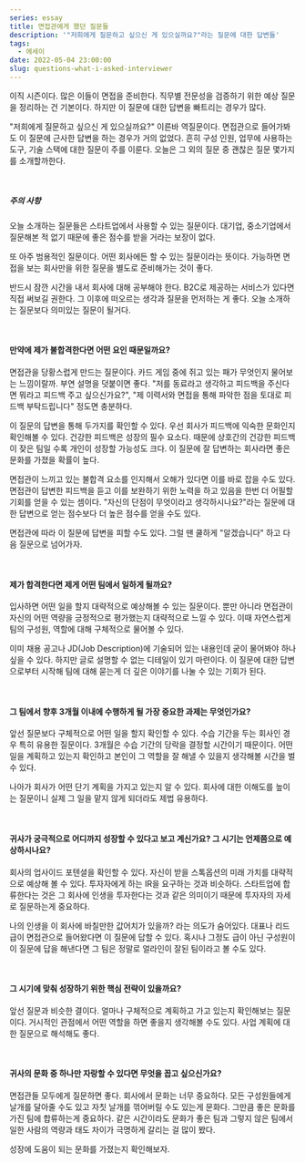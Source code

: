 ```yaml
---
series: essay
title: 면접관에게 했던 질문들
description: '"저희에게 질문하고 싶으신 게 있으실까요?"라는 질문에 대한 답변들'
tags:
  - 에세이
date: 2022-05-04 23:00:00
slug: questions-what-i-asked-interviewer
---
```


이직 시즌이다. 많은 이들이 면접을 준비한다. 직무별 전문성을 검증하기 위한 예상 질문을 정리하는 건 기본이다. 하지만 이 질문에 대한 답변을 빠트리는 경우가 많다.

"저희에게 질문하고 싶으신 게 있으실까요?" 이른바 역질문이다. 면접관으로 들어가봐도 이 질문에 근사한 답변을 하는 경우가 거의 없었다. 흔히 구성 인원, 업무에 사용하는 도구, 기술 스택에 대한 질문이 주를 이룬다. 오늘은 그 외의 질문 중 괜찮은 질문 몇가지를 소개할까한다.

<br/>

##### 주의 사항

오늘 소개하는 질문들은 스타트업에서 사용할 수 있는 질문이다. 대기업, 중소기업에서 질문해본 적 없기 때문에 좋은 점수를 받을 거라는 보장이 없다.

또 아주 범용적인 질문이다. 어떤 회사에든 할 수 있는 질문이라는 뜻이다. 가능하면 면접을 보는 회사만을 위한 질문을 별도로 준비해가는 것이 좋다.

반드시 잠깐 시간을 내서 회사에 대해 공부해야 한다. B2C로 제공하는 서비스가 있다면 직접 써보길 권한다. 그 이후에 떠오르는 생각과 질문을 먼저하는 게 좋다. 오늘 소개하는 질문보다 의미있는 질문이 될거다.

<br/>

#### 만약에 제가 불합격한다면 어떤 요인 때문일까요?

면접관을 당황스럽게 만드는 질문이다. 카드 게임 중에 쥐고 있는 패가 무엇인지 물어보는 느낌이랄까. 부연 설명을 덧붙이면 좋다. "저를 동료라고 생각하고 피드백을 주신다면 뭐라고 피드백 주고 싶으신가요?", "제 이력서와 면접을 통해 파악한 점을 토대로 피드백 부탁드립니다" 정도면 충분하다.

이 질문의 답변을 통해 두가지를 확인할 수 있다. 우선 회사가 피드백에 익숙한 문화인지 확인해볼 수 있다. 건강한 피드백은 성장의 필수 요소다. 때문에 상호간의 건강한 피드백이 잦은 팀일 수록 개인이 성장할 가능성도 크다. 이 질문에 잘 답변하는 회사라면 좋은 문화를 가졌을 확률이 높다.

면접관이 느끼고 있는 불합격 요소를 인지해서 오해가 있다면 이를 바로 잡을 수도 있다. 면접관이 답변한 피드백을 듣고 이를 보완하기 위한 노력을 하고 있음을 한번 더 어필할 기회를 얻을 수 있는 셈이다. "자신의 단점이 무엇이라고 생각하시나요?"라는 질문에 대한 답변으로 얻는 점수보다 더 높은 점수를 얻을 수도 있다.

면접관에 따라 이 질문에 답변을 피할 수도 있다. 그럴 땐 쿨하게 "알겠습니다" 하고 다음 질문으로 넘어가자.

<br/>

#### 제가 합격한다면 제게 어떤 팀에서 일하게 될까요?

입사하면 어떤 일을 할지 대략적으로 예상해볼 수 있는 질문이다. 뿐만 아니라 면접관이 자신의 어떤 역량을 긍정적으로 평가했는지 대략적으로 느낄 수 있다. 이때 자연스럽게 팀의 구성원, 역할에 대해 구체적으로 물어볼 수 있다.

이미 채용 공고나 JD(Job Description)에 기술되어 있는 내용인데 굳이 물어봐야 하나 싶을 수 있다. 하지만 글로 설명할 수 없는 디테일이 있기 마련이다. 이 질문에 대한 답변으로부터 시작해 팀에 대해 묻는게 더 깊은 이야기를 나눌 수 있는 기회가 된다.

<br/>

#### 그 팀에서 향후 3개월 이내에 수행하게 될 가장 중요한 과제는 무엇인가요?

앞선 질문보다 구체적으로 어떤 일을 할지 확인할 수 있다. 수습 기간을 두는 회사인 경우 특히 유용한 질문이다. 3개월은 수습 기간의 당락을 결정할 시간이기 때문이다. 어떤 일을 계획하고 있는지 확인하고 본인이 그 역할을 잘 해낼 수 있을지 생각해볼 시간을 벌 수 있다.

나아가 회사가 어떤 단기 계획을 가지고 있는지 알 수 있다. 회사에 대한 이해도를 높이는 질문이니 실제 그 일을 맡지 않게 되더라도 제법 유용하다.

<br/>

#### 귀사가 궁극적으로 어디까지 성장할 수 있다고 보고 계신가요? 그 시기는 언제쯤으로 예상하시나요?

회사의 업사이드 포텐셜을 확인할 수 있다. 자신이 받을 스톡옵션의 미래 가치를 대략적으로 예상해 볼 수 있다. 투자자에게 하는 IR을 요구하는 것과 비슷하다. 스타트업에 합류한다는 것은 그 회사에 인생을 투자한다는 것과 같은 의미이기 때문에 투자자의 자세로 질문하는게 중요하다.

나의 인생을 이 회사에 바칠만한 값어치가 있을까? 라는 의도가 숨어있다. 대표나 리드급이 면접관으로 들어왔다면 이 질문에 답할 수 있다. 혹시나 그정도 급이 아닌 구성원이 이 질문에 답을 해낸다면 그 팀은 정말로 얼라인이 잘된 팀이라고 볼 수도 있다.

<br/>

#### 그 시기에 맞춰 성장하기 위한 핵심 전략이 있을까요?

앞선 질문과 비슷한 결이다. 얼마나 구체적으로 계획하고 가고 있는지 확인해보는 질문이다. 거시적인 관점에서 어떤 역할을 하면 좋을지 생각해볼 수도 있다. 사업 계획에 대한 질문으로 해석해도 좋다.

<br/>

#### 귀사의 문화 중 하나만 자랑할 수 있다면 무엇을 꼽고 싶으신가요?

면접관들 모두에게 질문하면 좋다. 회사에서 문화는 너무 중요하다. 모든 구성원들에게 날개를 달아줄 수도 있고 자칫 날개를 꺾어버릴 수도 있는게 문화다. 그만큼 좋은 문화를 가진 팀에 합류하는게 중요하다. 같은 시간이라도 문화가 좋은 팀과 그렇지 않은 팀에서 일한 사람의 역량과 태도 차이가 극명하게 갈리는 걸 많이 봤다.

성장에 도움이 되는 문화를 가졌는지 확인해보자.
